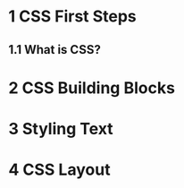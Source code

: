 # 1 CSS First Steps

## 1.1 What is CSS?




# 2 CSS Building Blocks

# 3 Styling Text

# 4 CSS Layout
